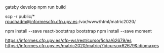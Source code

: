 
gatsby develop
npm run build

scp -r public/* rpuchadm@informescfp.cfp.upv.es:/var/www/html/matric2020/

npm install --save react-bootstrap bootstrap
npm install --save moment

https://informes.cfp.upv.es/cfp-ws/rest/curso/ficha/62679/es
https://informes.cfp.upv.es/matric2020/matric/?idcurso=62679&idioma=es
